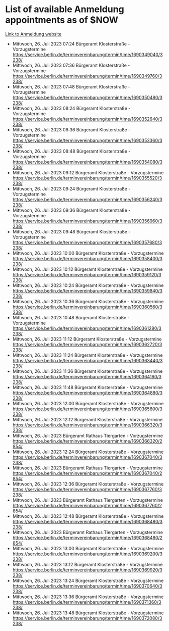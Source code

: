 # List of available Anmeldung appointments as of $NOW
[Link to Anmeldung website](https://service.berlin.de/terminvereinbarung/termin/tag.php?termin=1&anliegen[]=120686&dienstleisterlist=122210,122217,327316,122219,327312,122227,327314,122231,327346,122243,327348,122254,122252,329742,122260,329745,122262,329748,122271,327278,122273,327274,122277,327276,330436,122280,327294,122282,327290,122284,327292,122291,327270,122285,327266,122286,327264,122296,327268,150230,329760,122297,327286,122294,327284,122312,329763,122314,329775,122304,327330,122311,327334,122309,327332,317869,122281,327352,122279,329772,122283,122276,327324,122274,327326,122267,329766,122246,327318,122251,327320,122257,327322,122208,327298,122226,327300&herkunft=http%3A%2F%2Fservice.berlin.de%2Fdienstleistung%2F120686%2F)
- Mittwoch, 26. Juli 2023 07:24 Bürgeramt Klosterstraße - Vorzugstermine https://service.berlin.de/terminvereinbarung/termin/time/1690349040/3238/
- Mittwoch, 26. Juli 2023 07:36 Bürgeramt Klosterstraße - Vorzugstermine https://service.berlin.de/terminvereinbarung/termin/time/1690349760/3238/
- Mittwoch, 26. Juli 2023 07:48 Bürgeramt Klosterstraße - Vorzugstermine https://service.berlin.de/terminvereinbarung/termin/time/1690350480/3238/
- Mittwoch, 26. Juli 2023 08:24 Bürgeramt Klosterstraße - Vorzugstermine https://service.berlin.de/terminvereinbarung/termin/time/1690352640/3238/
- Mittwoch, 26. Juli 2023 08:36 Bürgeramt Klosterstraße - Vorzugstermine https://service.berlin.de/terminvereinbarung/termin/time/1690353360/3238/
- Mittwoch, 26. Juli 2023 08:48 Bürgeramt Klosterstraße - Vorzugstermine https://service.berlin.de/terminvereinbarung/termin/time/1690354080/3238/
- Mittwoch, 26. Juli 2023 09:12 Bürgeramt Klosterstraße - Vorzugstermine https://service.berlin.de/terminvereinbarung/termin/time/1690355520/3238/
- Mittwoch, 26. Juli 2023 09:24 Bürgeramt Klosterstraße - Vorzugstermine https://service.berlin.de/terminvereinbarung/termin/time/1690356240/3238/
- Mittwoch, 26. Juli 2023 09:36 Bürgeramt Klosterstraße - Vorzugstermine https://service.berlin.de/terminvereinbarung/termin/time/1690356960/3238/
- Mittwoch, 26. Juli 2023 09:48 Bürgeramt Klosterstraße - Vorzugstermine https://service.berlin.de/terminvereinbarung/termin/time/1690357680/3238/
- Mittwoch, 26. Juli 2023 10:00 Bürgeramt Klosterstraße - Vorzugstermine https://service.berlin.de/terminvereinbarung/termin/time/1690358400/3238/
- Mittwoch, 26. Juli 2023 10:12 Bürgeramt Klosterstraße - Vorzugstermine https://service.berlin.de/terminvereinbarung/termin/time/1690359120/3238/
- Mittwoch, 26. Juli 2023 10:24 Bürgeramt Klosterstraße - Vorzugstermine https://service.berlin.de/terminvereinbarung/termin/time/1690359840/3238/
- Mittwoch, 26. Juli 2023 10:36 Bürgeramt Klosterstraße - Vorzugstermine https://service.berlin.de/terminvereinbarung/termin/time/1690360560/3238/
- Mittwoch, 26. Juli 2023 10:48 Bürgeramt Klosterstraße - Vorzugstermine https://service.berlin.de/terminvereinbarung/termin/time/1690361280/3238/
- Mittwoch, 26. Juli 2023 11:12 Bürgeramt Klosterstraße - Vorzugstermine https://service.berlin.de/terminvereinbarung/termin/time/1690362720/3238/
- Mittwoch, 26. Juli 2023 11:24 Bürgeramt Klosterstraße - Vorzugstermine https://service.berlin.de/terminvereinbarung/termin/time/1690363440/3238/
- Mittwoch, 26. Juli 2023 11:36 Bürgeramt Klosterstraße - Vorzugstermine https://service.berlin.de/terminvereinbarung/termin/time/1690364160/3238/
- Mittwoch, 26. Juli 2023 11:48 Bürgeramt Klosterstraße - Vorzugstermine https://service.berlin.de/terminvereinbarung/termin/time/1690364880/3238/
- Mittwoch, 26. Juli 2023 12:00 Bürgeramt Klosterstraße - Vorzugstermine https://service.berlin.de/terminvereinbarung/termin/time/1690365600/3238/
- Mittwoch, 26. Juli 2023 12:12 Bürgeramt Klosterstraße - Vorzugstermine https://service.berlin.de/terminvereinbarung/termin/time/1690366320/3238/
- Mittwoch, 26. Juli 2023  Bürgeramt Rathaus Tiergarten - Vorzugstermine https://service.berlin.de/terminvereinbarung/termin/time/1690366320/2854/
- Mittwoch, 26. Juli 2023 12:24 Bürgeramt Klosterstraße - Vorzugstermine https://service.berlin.de/terminvereinbarung/termin/time/1690367040/3238/
- Mittwoch, 26. Juli 2023  Bürgeramt Rathaus Tiergarten - Vorzugstermine https://service.berlin.de/terminvereinbarung/termin/time/1690367040/2854/
- Mittwoch, 26. Juli 2023 12:36 Bürgeramt Klosterstraße - Vorzugstermine https://service.berlin.de/terminvereinbarung/termin/time/1690367760/3238/
- Mittwoch, 26. Juli 2023  Bürgeramt Rathaus Tiergarten - Vorzugstermine https://service.berlin.de/terminvereinbarung/termin/time/1690367760/2854/
- Mittwoch, 26. Juli 2023 12:48 Bürgeramt Klosterstraße - Vorzugstermine https://service.berlin.de/terminvereinbarung/termin/time/1690368480/3238/
- Mittwoch, 26. Juli 2023  Bürgeramt Rathaus Tiergarten - Vorzugstermine https://service.berlin.de/terminvereinbarung/termin/time/1690368480/2854/
- Mittwoch, 26. Juli 2023 13:00 Bürgeramt Klosterstraße - Vorzugstermine https://service.berlin.de/terminvereinbarung/termin/time/1690369200/3238/
- Mittwoch, 26. Juli 2023 13:12 Bürgeramt Klosterstraße - Vorzugstermine https://service.berlin.de/terminvereinbarung/termin/time/1690369920/3238/
- Mittwoch, 26. Juli 2023 13:24 Bürgeramt Klosterstraße - Vorzugstermine https://service.berlin.de/terminvereinbarung/termin/time/1690370640/3238/
- Mittwoch, 26. Juli 2023 13:36 Bürgeramt Klosterstraße - Vorzugstermine https://service.berlin.de/terminvereinbarung/termin/time/1690371360/3238/
- Mittwoch, 26. Juli 2023 13:48 Bürgeramt Klosterstraße - Vorzugstermine https://service.berlin.de/terminvereinbarung/termin/time/1690372080/3238/
